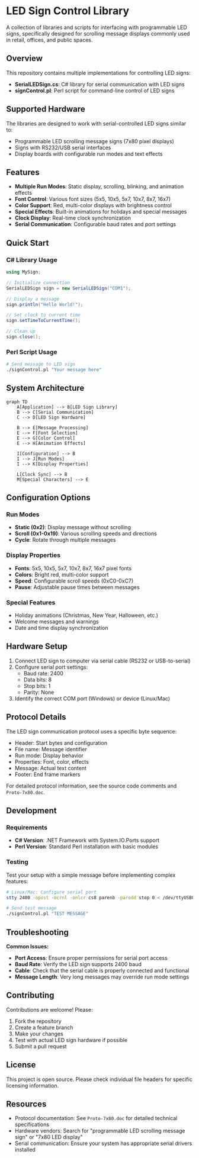 # LED Sign Control Library

A collection of libraries and scripts for interfacing with programmable LED signs, specifically designed for scrolling message displays commonly used in retail, offices, and public spaces.

## Overview

This repository contains multiple implementations for controlling LED signs:

- **SerialLEDSign.cs**: C# library for serial communication with LED signs
- **signControl.pl**: Perl script for command-line control of LED signs

## Supported Hardware

The libraries are designed to work with serial-controlled LED signs similar to:
- Programmable LED scrolling message signs (7x80 pixel displays)
- Signs with RS232/USB serial interfaces
- Display boards with configurable run modes and text effects

## Features

- **Multiple Run Modes**: Static display, scrolling, blinking, and animation effects
- **Font Control**: Various font sizes (5x5, 10x5, 5x7, 10x7, 8x7, 16x7)
- **Color Support**: Red, multi-color displays with brightness control
- **Special Effects**: Built-in animations for holidays and special messages
- **Clock Display**: Real-time clock synchronization
- **Serial Communication**: Configurable baud rates and port settings

## Quick Start

### C# Library Usage
```csharp
using MySign;

// Initialize connection
SerialLEDSign sign = new SerialLEDSign("COM1");

// Display a message
sign.println("Hello World!");

// Set clock to current time
sign.setTimeToCurrentTime();

// Clean up
sign.close();
```

### Perl Script Usage
```bash
# Send message to LED sign
./signControl.pl "Your message here"
```

## System Architecture

```mermaid
graph TD
    A[Application] --> B[LED Sign Library]
    B --> C[Serial Communication]
    C --> D[LED Sign Hardware]
    
    B --> E[Message Processing]
    E --> F[Font Selection]
    E --> G[Color Control]
    E --> H[Animation Effects]
    
    I[Configuration] --> B
    I --> J[Run Modes]
    I --> K[Display Properties]
    
    L[Clock Sync] --> B
    M[Special Characters] --> E
```

## Configuration Options

### Run Modes
- **Static (0x2)**: Display message without scrolling
- **Scroll (0x1-0x19)**: Various scrolling speeds and directions
- **Cycle**: Rotate through multiple messages

### Display Properties
- **Fonts**: 5x5, 10x5, 5x7, 10x7, 8x7, 16x7 pixel fonts
- **Colors**: Bright red, multi-color support
- **Speed**: Configurable scroll speeds (0xC0-0xC7)
- **Pause**: Adjustable pause times between messages

### Special Features
- Holiday animations (Christmas, New Year, Halloween, etc.)
- Welcome messages and warnings
- Date and time display synchronization

## Hardware Setup

1. Connect LED sign to computer via serial cable (RS232 or USB-to-serial)
2. Configure serial port settings:
   - Baud rate: 2400
   - Data bits: 8
   - Stop bits: 1
   - Parity: None
3. Identify the correct COM port (Windows) or device (Linux/Mac)

## Protocol Details

The LED sign communication protocol uses a specific byte sequence:
- Header: Start bytes and configuration
- File name: Message identifier
- Run mode: Display behavior
- Properties: Font, color, effects
- Message: Actual text content
- Footer: End frame markers

For detailed protocol information, see the source code comments and `Proto-7x80.doc`.

## Development

### Requirements
- **C# Version**: .NET Framework with System.IO.Ports support
- **Perl Version**: Standard Perl installation with basic modules

### Testing
Test your setup with a simple message before implementing complex features:
```bash
# Linux/Mac: Configure serial port
stty 2400 -opost -ocrnl -onlcr cs8 parenb -parodd stop 0 < /dev/ttyUSB0

# Send test message
./signControl.pl "TEST MESSAGE"
```

## Troubleshooting

**Common Issues:**
- **Port Access**: Ensure proper permissions for serial port access
- **Baud Rate**: Verify the LED sign supports 2400 baud
- **Cable**: Check that the serial cable is properly connected and functional
- **Message Length**: Very long messages may override run mode settings

## Contributing

Contributions are welcome! Please:
1. Fork the repository
2. Create a feature branch
3. Make your changes
4. Test with actual LED sign hardware if possible
5. Submit a pull request

## License

This project is open source. Please check individual file headers for specific licensing information.

## Resources

- Protocol documentation: See `Proto-7x80.doc` for detailed technical specifications
- Hardware vendors: Search for "programmable LED scrolling message sign" or "7x80 LED display"
- Serial communication: Ensure your system has appropriate serial drivers installed
